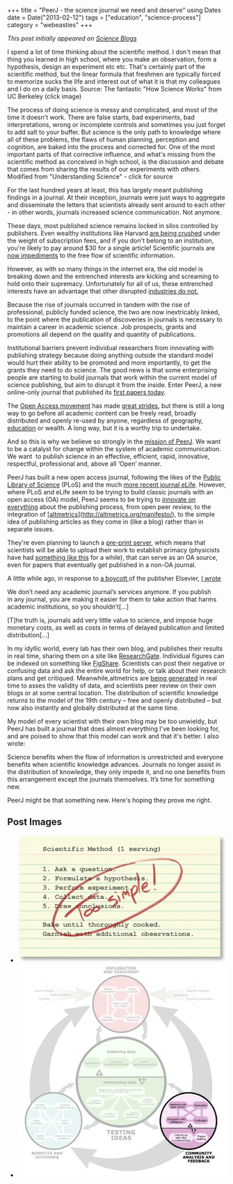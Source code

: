 +++
title = "PeerJ - the science journal we need and deserve"
using Dates
date = Date("2013-02-12")
tags = ["education", "science-process"]
category = "webeasties"
+++

_This post initially appeared on [Science Blogs](http://scienceblogs.com/webeasties)_

I spend a lot of time thinking about the scientific method. I don't mean that thing you learned in high school, where you make an observation, form a hypothesis, design an experiment etc etc. That's certainly part of the scientific method, but the linear formula that freshmen are typically forced to memorize sucks the life and interest out of what it is that my colleagues and I do on a daily basis.
 Source: The fantastic "How Science Works" from UC Berkeley (click image)

The process of doing science is messy and complicated, and most of the time it doesn't work. There are false starts, bad experiments, bad interpretations, wrong or incomplete controls and sometimes you just forget to add salt to your buffer. But science is the only path to knowledge where all of these problems, the flaws of human planning, perception and cognition, are baked into the process and corrected for. One of the most important parts of that corrective influence, and what's missing from the scientific method as conceived in high school, is the discussion and debate that comes from sharing the results of our experiments with others.
 Modified from "Understanding Science" - click for source

For the last hundred years at least, this has largely meant publishing findings in a journal. At their inception, journals were just ways to aggregate and disseminate the letters that scientists already sent around to each other - in other words, journals increased science communication. Not anymore.

These days, most published science remains locked in silos controlled by publishers. Even wealthy institutions like Harvard [are being crushed](http://scienceblogs.com/webeasties/2012/04/24/harvard-libraries-join-the-fig/) under the weight of subscription fees, and if you don't belong to an institution, you're likely to pay around \$30 for a single article! Scientific journals are [now impediments](http://scienceblogs.com/webeasties/2012/02/21/the-future-of-science-pub/) to the free flow of scientific information.

However, as with so many things in the internet era, the old model is breaking down and the entrenched interests are kicking and screaming to hold onto their supremacy. Unfortunately for all of us, these entrenched interests have an advantage that other disrupted [industries do not.](http://scienceblogs.com/webeasties/2012/02/21/the-future-of-science-pub/)

Because the rise of journals occurred in tandem with the rise of professional, publicly funded science, the two are now inextricably linked, to the point where the publication of discoveries in journals is necessary to maintain a career in academic science. Job prospects, grants and promotions all depend on the quality and quantity of publications.

Institutional barriers prevent individual researchers from innovating with publishing strategy because doing anything outside the standard model would hurt their ability to be promoted and more importantly, to get the grants they need to do science. The good news is that some enterprising people are starting to build journals that work within the current model of science publishing, but aim to disrupt it from the inside. Enter PeerJ, a new online-only journal that published its [first papers today](http://blog.peerj.com/post/42920112598/launch-of-peerj).

The [Open Access movement](http://en.wikipedia.org/wiki/Open_access) has made [great strides](http://crl.acrl.org/content/73/5/493.full.pdf), but there is still a long way to go before all academic content can be freely read, broadly distributed and openly re-used by anyone, regardless of geography, [education](/tag/education) or wealth. A long way, but it is a worthy trip to undertake.

And so this is why we believe so strongly in the [mission of PeerJ](https://peerj.com/about/beliefs/). We want to be a catalyst for change within the system of academic communication. We want  to publish science in an effective, efficient, rapid, innovative, respectful, professional and, above all ‘Open’ manner.

PeerJ has built a new open access journal, following the likes of the [Public Library of Science](http://www.plos.org/) (PLoS) and the much [more recent journal eLife](http://www.elifesciences.org/). However, where PLoS and eLife seem to be trying to build classic journals with an open access (OA) model, PeerJ seems to be trying to [innovate on everything](http://blog.peerj.com/post/42920094844/peerj-functionality) about the publishing process, from open peer review, to the integration of [[altmetrics](http://altmetrics.org/manifesto/)](http://altmetrics.org/manifesto/), to the simple idea of publishing articles as they come in (like a blog) rather than in separate issues.

They're even planning to launch a [pre-print server](https://peerj.com/about/publications/#PeerJ-PrePrints), which means that scientists will be able to upload their work to establish primacy (physicists have had [something like this](http://arxiv.org/) for a while), that can serve as an OA source, even for papers that eventually get published in a non-OA journal.

A little while ago, in response to [a boycott ](http://en.wikipedia.org/wiki/The_Cost_of_Knowledge)of the publisher Elsevier, [I wrote](http://scienceblogs.com/webeasties/2012/02/21/the-future-of-science-pub/)

We don’t need any academic journal’s services anymore. If you publish in any journal, you are making it easier for them to take action that harms academic institutions, so you shouldn’t[...]

[T]he truth is, journals add very little value to science, and impose huge monetary costs, as well as costs in terms of delayed publication and limited distribution[...]

In my idyllic world, every lab has their own blog, and publishes their results in real time, sharing them on a site like [ResearchGate](http://www.researchgate.net/). Individual figures can be indexed on something like [FigShare](http://figshare.com/). Scientists can post their negative or confusing data and ask the entire world for help, or talk about their research plans and get critiqued. Meanwhile,altmetrics are [being generated](http://altmetric.com/) in real time to asses the validity of data, and scientists peer review on their own blogs or at some central location. The distribution of scientific knowledge returns to the model of the 19th century – free and openly distributed – but now also instantly and globally distributed at the same time.

My model of every scientist with their own blog may be too unwieldy, but PeerJ has built a journal that does almost everything I've been looking for, and are poised to show that this model can work and that it's better. I also wrote:

Science benefits when the flow of information is unrestricted and everyone benefits when scientific knowledge advances. Journals no longer assist in the distribution of knowledge, they only impede it, and no one benefits from this arrangement except the journals themselves. It’s time for something new.

PeerJ might be that something new. Here's hoping they prove me right.

      
  

 ## Post Images

- ![Source: The fantastic "How Science Works" from UC Berkeley (click image)](/assets/img/webeasties/sciencerecipe.jpg)
- ![Modified from "Understanding Science" - click for source](/assets/img/webeasties/Screen-Shot-2013-02-12-at-11.33.46-AM-copy.png)


